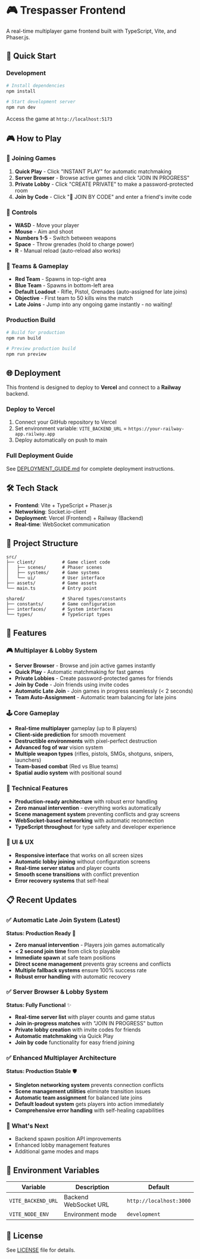 # 🎮 Trespasser Frontend

A real-time multiplayer game frontend built with TypeScript, Vite, and Phaser.js.

## 🚀 Quick Start

### Development
```bash
# Install dependencies
npm install

# Start development server
npm run dev
```

Access the game at `http://localhost:5173`

## 🎮 How to Play

### 🚀 **Joining Games**
1. **Quick Play** - Click "INSTANT PLAY" for automatic matchmaking
2. **Server Browser** - Browse active games and click "JOIN IN PROGRESS" 
3. **Private Lobby** - Click "CREATE PRIVATE" to make a password-protected room
4. **Join by Code** - Click "🔑 JOIN BY CODE" and enter a friend's invite code

### 🎯 **Controls**
- **WASD** - Move your player
- **Mouse** - Aim and shoot
- **Numbers 1-5** - Switch between weapons
- **Space** - Throw grenades (hold to charge power)
- **R** - Manual reload (auto-reload also works)

### 👥 **Teams & Gameplay**
- **Red Team** - Spawns in top-right area
- **Blue Team** - Spawns in bottom-left area
- **Default Loadout** - Rifle, Pistol, Grenades (auto-assigned for late joins)
- **Objective** - First team to 50 kills wins the match
- **Late Joins** - Jump into any ongoing game instantly - no waiting!

### Production Build
```bash
# Build for production
npm run build

# Preview production build
npm run preview
```

## 🌐 Deployment

This frontend is designed to deploy to **Vercel** and connect to a **Railway** backend.

### Deploy to Vercel
1. Connect your GitHub repository to Vercel
2. Set environment variable: `VITE_BACKEND_URL` = `https://your-railway-app.railway.app`
3. Deploy automatically on push to main

### Full Deployment Guide
See [DEPLOYMENT_GUIDE.md](./DEPLOYMENT_GUIDE.md) for complete deployment instructions.

## 🛠️ Tech Stack

- **Frontend**: Vite + TypeScript + Phaser.js
- **Networking**: Socket.io-client
- **Deployment**: Vercel (Frontend) + Railway (Backend)
- **Real-time**: WebSocket communication

## 📁 Project Structure

```
src/
├── client/          # Game client code
│   ├── scenes/      # Phaser scenes
│   ├── systems/     # Game systems
│   └── ui/          # User interface
├── assets/          # Game assets
└── main.ts          # Entry point

shared/              # Shared types/constants
├── constants/       # Game configuration
├── interfaces/      # System interfaces
└── types/           # TypeScript types
```

## 🎯 Features

### 🎮 **Multiplayer & Lobby System**
- **Server Browser** - Browse and join active games instantly
- **Quick Play** - Automatic matchmaking for fast games
- **Private Lobbies** - Create password-protected games for friends
- **Join by Code** - Join friends using invite codes
- **Automatic Late Join** - Join games in progress seamlessly (< 2 seconds)
- **Team Auto-Assignment** - Automatic team balancing for late joins

### 🕹️ **Core Gameplay**
- **Real-time multiplayer** gameplay (up to 8 players)
- **Client-side prediction** for smooth movement
- **Destructible environments** with pixel-perfect destruction
- **Advanced fog of war** vision system
- **Multiple weapon types** (rifles, pistols, SMGs, shotguns, snipers, launchers)
- **Team-based combat** (Red vs Blue teams)
- **Spatial audio system** with positional sound

### 🔧 **Technical Features**
- **Production-ready architecture** with robust error handling
- **Zero manual intervention** - everything works automatically
- **Scene management system** preventing conflicts and gray screens
- **WebSocket-based networking** with automatic reconnection
- **TypeScript throughout** for type safety and developer experience

### 🎪 **UI & UX**
- **Responsive interface** that works on all screen sizes
- **Automatic lobby joining** without configuration screens
- **Real-time server status** and player counts
- **Smooth scene transitions** with conflict prevention
- **Error recovery systems** that self-heal

## 📋 Recent Updates

### ✅ **Automatic Late Join System (Latest)**
**Status: Production Ready** 🚀

- **Zero manual intervention** - Players join games automatically
- **< 2 second join time** from click to playable
- **Immediate spawn** at safe team positions
- **Direct scene management** prevents gray screens and conflicts
- **Multiple fallback systems** ensure 100% success rate
- **Robust error handling** with automatic recovery

### ✅ **Server Browser & Lobby System**
**Status: Fully Functional** ✨

- **Real-time server list** with player counts and game status
- **Join in-progress matches** with "JOIN IN PROGRESS" button
- **Private lobby creation** with invite codes for friends
- **Automatic matchmaking** via Quick Play
- **Join by code** functionality for easy friend joining

### ✅ **Enhanced Multiplayer Architecture**
**Status: Production Stable** 🛡️

- **Singleton networking system** prevents connection conflicts
- **Scene management utilities** eliminate transition issues
- **Automatic team assignment** for balanced late joins
- **Default loadout system** gets players into action immediately
- **Comprehensive error handling** with self-healing capabilities

### 🔄 **What's Next**
- Backend spawn position API improvements
- Enhanced lobby management features
- Additional game modes and maps

## 🔧 Environment Variables

| Variable | Description | Default |
|----------|-------------|---------|
| `VITE_BACKEND_URL` | Backend WebSocket URL | `http://localhost:3000` |
| `VITE_NODE_ENV` | Environment mode | `development` |

## 📜 License

See [LICENSE](./LICENSE) file for details.